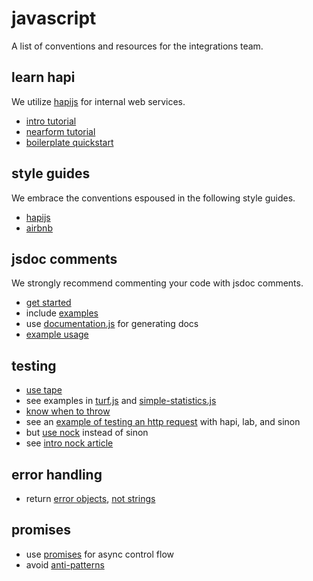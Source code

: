 # javascript

A list of conventions and resources for the integrations team.


## learn hapi

We utilize [hapijs](http://hapijs.com) for internal web services.

* [intro tutorial](http://hapijs.com/tutorials)
* [nearform tutorial](http://www.nearform.com/nodecrunch/building-apis-hapi-js/)
* [boilerplate quickstart](https://github.com/emmadev/architecture/blob/master/docs/hapi-boilerplate-quick-start.md)


## style guides

We embrace the conventions espoused in the following style guides.

* [hapijs](http://hapijs.com/styleguide)
* [airbnb](https://github.com/airbnb/javascript)


## jsdoc comments

We strongly recommend commenting your code with jsdoc comments.

* [get started](http://usejsdoc.org/about-getting-started.html)
* include [examples](http://usejsdoc.org/tags-example.html)
* use [documentation.js](https://github.com/documentationjs/documentation#documentation-1) for generating docs
* [example usage](https://github.com/simple-statistics/simple-statistics/blob/master/src/median_sorted.js)


## testing

* [use tape](http://www.macwright.org/2014/03/11/tape-is-cool.html)
* see examples in [turf.js](https://github.com/Turfjs/turf/blob/master/packages/turf-along/test.js) and [simple-statistics.js](https://github.com/simple-statistics/simple-statistics/blob/master/test/geometric_mean.test.js)
* [know when to throw](http://www.nearform.com/nodecrunch/10-tips-coding-node-js-3-know-throw-2/)
* see an [example of testing an http request](http://robjoh.com/testing-a-server-request-with-hapi-and-lab/) with hapi, lab, and sinon
* but [use nock](https://github.com/node-nock/nock#nock) instead of sinon
* see [intro nock article](http://jakepruitt.com/2014/11/13/nock.html)


## error handling

* return [error objects](https://developer.mozilla.org/en-US/docs/Web/JavaScript/Reference/Global_Objects/Error#Examples), [not strings](http://www.devthought.com/2011/12/22/a-string-is-not-an-error/)


## promises

* use [promises](http://alexperry.io/node/2015/03/25/promises-in-node.html) for
async control flow
* avoid [anti-patterns](https://pouchdb.com/2015/05/18/we-have-a-problem-with-promises.html)

